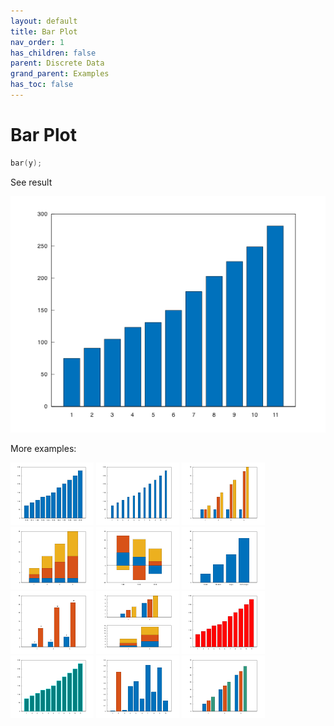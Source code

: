 ```yaml
---
layout: default
title: Bar Plot
nav_order: 1
has_children: false
parent: Discrete Data
grand_parent: Examples
has_toc: false
---
```

# Bar Plot

```cpp
bar(y);
```


See result

[![example_bar_1](../discrete_data/bar/bar_1.png)](https://github.com/alandefreitas/matplotplusplus/blob/master/examples/discrete_data/bar/bar_1.cpp)

More examples:
    
[![example_bar_2](../discrete_data/bar/bar_2_thumb.png)](https://github.com/alandefreitas/matplotplusplus/blob/master/examples/discrete_data/bar/bar_2.cpp)  [![example_bar_3](../discrete_data/bar/bar_3_thumb.png)](https://github.com/alandefreitas/matplotplusplus/blob/master/examples/discrete_data/bar/bar_3.cpp)  [![example_bar_4](../discrete_data/bar/bar_4_thumb.png)](https://github.com/alandefreitas/matplotplusplus/blob/master/examples/discrete_data/bar/bar_4.cpp)  [![example_bar_5](../discrete_data/bar/bar_5_thumb.png)](https://github.com/alandefreitas/matplotplusplus/blob/master/examples/discrete_data/bar/bar_5.cpp)  [![example_bar_6](../discrete_data/bar/bar_6_thumb.png)](https://github.com/alandefreitas/matplotplusplus/blob/master/examples/discrete_data/bar/bar_6.cpp)  [![example_bar_7](../discrete_data/bar/bar_7_thumb.png)](https://github.com/alandefreitas/matplotplusplus/blob/master/examples/discrete_data/bar/bar_7.cpp)  [![example_bar_8](../discrete_data/bar/bar_8_thumb.png)](https://github.com/alandefreitas/matplotplusplus/blob/master/examples/discrete_data/bar/bar_8.cpp)  [![example_bar_9](../discrete_data/bar/bar_9_thumb.png)](https://github.com/alandefreitas/matplotplusplus/blob/master/examples/discrete_data/bar/bar_9.cpp)  [![example_bar_10](../discrete_data/bar/bar_10_thumb.png)](https://github.com/alandefreitas/matplotplusplus/blob/master/examples/discrete_data/bar/bar_10.cpp)  [![example_bar_11](../discrete_data/bar/bar_11_thumb.png)](https://github.com/alandefreitas/matplotplusplus/blob/master/examples/discrete_data/bar/bar_11.cpp)  [![example_bar_12](../discrete_data/bar/bar_12_thumb.png)](https://github.com/alandefreitas/matplotplusplus/blob/master/examples/discrete_data/bar/bar_12.cpp)  [![example_bar_13](../discrete_data/bar/bar_13_thumb.png)](https://github.com/alandefreitas/matplotplusplus/blob/master/examples/discrete_data/bar/bar_13.cpp)
  



